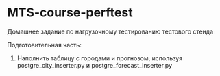 # MTS-course-perftest
Домашнее задание по нагрузочному тестированию тестового стенда

Подготовительная часть:  
1. Наполнить таблицу с городами и прогнозом, используя postgre_city_inserter.py и postgre_forecast_inserter.py  
